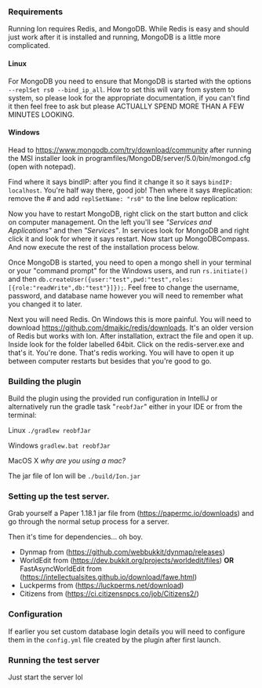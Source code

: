 ### Requirements
Running Ion requires Redis, and MongoDB. While Redis is easy and should just work after it is installed and running, MongoDB is a little more complicated.

#### Linux
For MongoDB you need to ensure that MongoDB is started with the options `--replSet rs0 --bind_ip_all`. How to set this will vary from system to system, so please look for the appropriate documentation, if you can't find it then feel free to ask but please ACTUALLY SPEND MORE THAN A FEW MINUTES LOOKING.

#### Windows
Head to https://www.mongodb.com/try/download/community after running the MSI installer look in programfiles/MongoDB/server/5.0/bin/mongod.cfg (open with notepad).

Find where it says bindIP: after you find it change it so it says `bindIP: localhost`. You're half way there, good job! Then where it says #replication: remove the # and add `replSetName: "rs0"` to the line below replication:

Now you have to restart MongoDB, right click on the start button and click on computer management. On the left you'll see *"Services and Applications"* and then *"Services"*. In services look for MongoDB and right click it and look for where it says restart. Now start up MongoDBCompass. And now execute the rest of the installation process below.

Once MongoDB is started, you need to open a mongo shell in your terminal or your "command prompt" for the Windows users, and run `rs.initiate()` and then `db.createUser({user:"test",pwd:"test",roles:[{role:"readWrite",db:"test"}]});`. Feel free to change the username, password, and database name however you will need to remember what you changed it to later.

Next you will need Redis. On Windows this is more painful. You will need to download  https://github.com/dmajkic/redis/downloads. It's an older version of Redis but works with Ion. After installation, extract the file and open it up. Inside look for the folder labelled 64bit. Click on the redis-server.exe and that's it. You're done.
That's redis working. You will have to open it up between computer restarts but besides that you're good to go.

### Building the plugin
Build the plugin using the provided run configuration in IntelliJ or alternatively run the gradle task "`reobfJar`" either in your IDE or from the terminal:

Linux `./gradlew reobfJar`

Windows `gradlew.bat reobfJar`

MacOS X *why are you using a mac?*

The jar file of Ion will be `./build/Ion.jar`

### Setting up the test server.
Grab yourself a Paper 1.18.1 jar file from (https://papermc.io/downloads) and go through the normal setup process for a server.

Then it's time for dependencies... oh boy.

- Dynmap from (https://github.com/webbukkit/dynmap/releases)
- WorldEdit from (https://dev.bukkit.org/projects/worldedit/files) **OR** FastAsyncWorldEdit from (https://intellectualsites.github.io/download/fawe.html)
- Luckperms from (https://luckperms.net/download)
- Citizens from (https://ci.citizensnpcs.co/job/Citizens2/)

### Configuration
If earlier you set custom database login details you will need to configure them in the `config.yml` file created by the plugin after first launch.

### Running the test server
Just start the server lol
